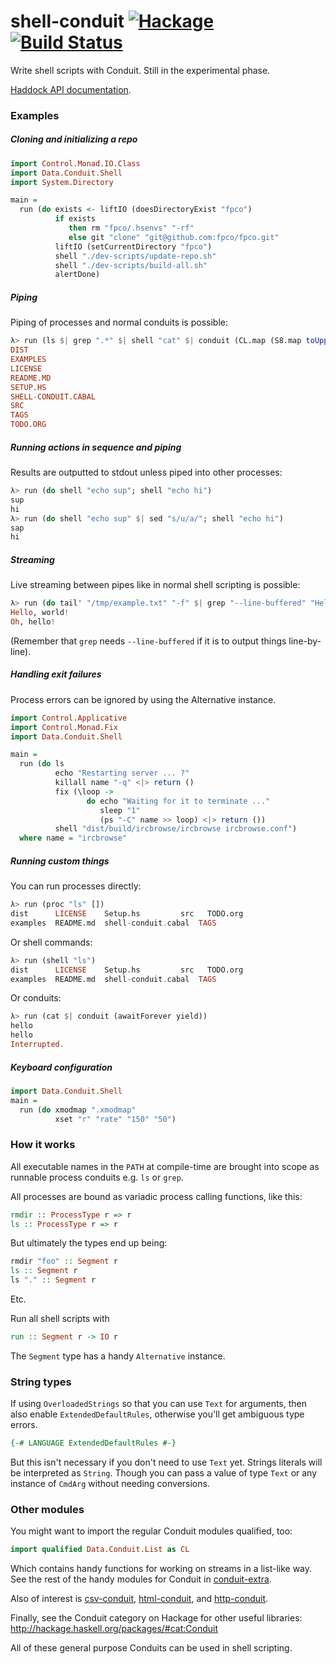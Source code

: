 shell-conduit [![Hackage](https://img.shields.io/hackage/v/shell-conduit.svg?style=flat)](https://hackage.haskell.org/package/shell-conduit) [![Build Status](https://travis-ci.org/psibi/shell-conduit.svg?branch=master)](https://travis-ci.org/psibi/shell-conduit)
=====

Write shell scripts with Conduit. Still in the experimental phase.

[Haddock API documentation](https://www.stackage.org/package/shell-conduit).

### Examples

##### Cloning and initializing a repo

``` haskell
import Control.Monad.IO.Class
import Data.Conduit.Shell
import System.Directory

main =
  run (do exists <- liftIO (doesDirectoryExist "fpco")
          if exists
             then rm "fpco/.hsenvs" "-rf"
             else git "clone" "git@github.com:fpco/fpco.git"
          liftIO (setCurrentDirectory "fpco")
          shell "./dev-scripts/update-repo.sh"
          shell "./dev-scripts/build-all.sh"
          alertDone)
```

##### Piping

Piping of processes and normal conduits is possible:

``` haskell
λ> run (ls $| grep ".*" $| shell "cat" $| conduit (CL.map (S8.map toUpper)))
DIST
EXAMPLES
LICENSE
README.MD
SETUP.HS
SHELL-CONDUIT.CABAL
SRC
TAGS
TODO.ORG
```

##### Running actions in sequence and piping

Results are outputted to stdout unless piped into other processes:

``` haskell
λ> run (do shell "echo sup"; shell "echo hi")
sup
hi
λ> run (do shell "echo sup" $| sed "s/u/a/"; shell "echo hi")
sap
hi
```

##### Streaming

Live streaming between pipes like in normal shell scripting is
possible:

``` haskell
λ> run (do tail' "/tmp/example.txt" "-f" $| grep "--line-buffered" "Hello")
Hello, world!
Oh, hello!
```

(Remember that `grep` needs `--line-buffered` if it is to output things
line-by-line).

##### Handling exit failures

Process errors can be ignored by using the Alternative instance.

``` haskell
import Control.Applicative
import Control.Monad.Fix
import Data.Conduit.Shell

main =
  run (do ls
          echo "Restarting server ... ?"
          killall name "-q" <|> return ()
          fix (\loop ->
                 do echo "Waiting for it to terminate ..."
                    sleep "1"
                    (ps "-C" name >> loop) <|> return ())
          shell "dist/build/ircbrowse/ircbrowse ircbrowse.conf")
  where name = "ircbrowse"
```

##### Running custom things

You can run processes directly:

``` haskell
λ> run (proc "ls" [])
dist	  LICENSE    Setup.hs		  src	TODO.org
examples  README.md  shell-conduit.cabal  TAGS
```

Or shell commands:

``` haskell
λ> run (shell "ls")
dist	  LICENSE    Setup.hs		  src	TODO.org
examples  README.md  shell-conduit.cabal  TAGS
```

Or conduits:

``` haskell
λ> run (cat $| conduit (awaitForever yield))
hello
hello
Interrupted.
```

##### Keyboard configuration

``` haskell
import Data.Conduit.Shell
main =
  run (do xmodmap ".xmodmap"
          xset "r" "rate" "150" "50")
```

### How it works

All executable names in the `PATH` at compile-time are brought into
scope as runnable process conduits e.g. `ls` or `grep`.

All processes are bound as variadic process calling functions, like this:

``` haskell
rmdir :: ProcessType r => r
ls :: ProcessType r => r
```

But ultimately the types end up being:

``` haskell
rmdir "foo" :: Segment r
ls :: Segment r
ls "." :: Segment r
```

Etc.

Run all shell scripts with

``` haskell
run :: Segment r -> IO r
```

The `Segment` type has a handy `Alternative` instance.

### String types

If using `OverloadedStrings` so that you can use `Text` for arguments,
then also enable `ExtendedDefaultRules`, otherwise you'll get
ambiguous type errors.

``` haskell
{-# LANGUAGE ExtendedDefaultRules #-}
```

But this isn't necessary if you don't need to use `Text` yet. Strings
literals will be interpreted as `String`. Though you can pass a value
of type `Text` or any instance of `CmdArg` without needing conversions.

### Other modules

You might want to import the regular Conduit modules qualified, too:

``` haskell
import qualified Data.Conduit.List as CL
```

Which contains handy functions for working on streams in a
list-like way. See the rest of the handy modules for Conduit in
[conduit-extra](http://hackage.haskell.org/package/conduit-extra).

Also of interest is
[csv-conduit](http://hackage.haskell.org/package/csv-conduit),
[html-conduit](http://hackage.haskell.org/package/html-conduit), and
[http-conduit](http://hackage.haskell.org/package/http-conduit).

Finally, see the Conduit category on Hackage for other useful
libraries: <http://hackage.haskell.org/packages/#cat:Conduit>

All of these general purpose Conduits can be used in shell
scripting.
